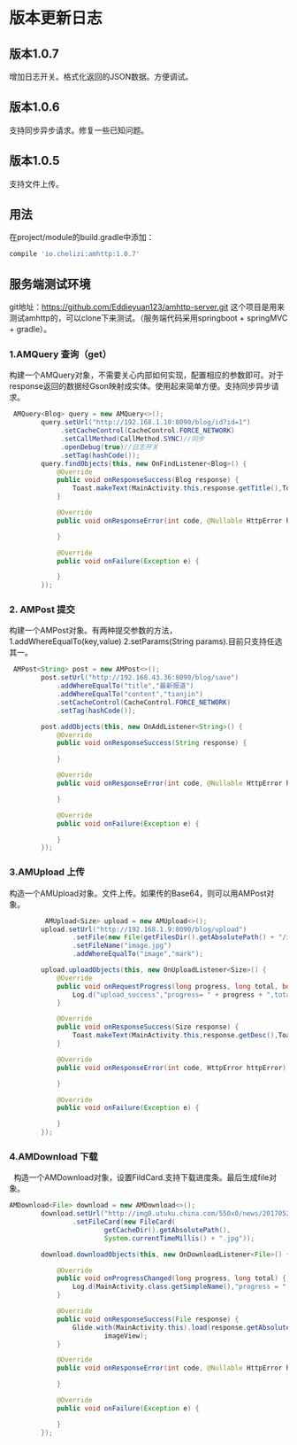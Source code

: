 # 版本更新日志

## 版本1.0.7

增加日志开关。格式化返回的JSON数据。方便调试。

## 版本1.0.6

支持同步异步请求。修复一些已知问题。

## 版本1.0.5

支持文件上传。


## 用法

在project/module的build.gradle中添加：

```gradle
compile 'io.chelizi:amhttp:1.0.7'
```

## 服务端测试环境
git地址：https://github.com/Eddieyuan123/amhttp-server.git
这个项目是用来测试amhttp的，可以clone下来测试。（服务端代码采用springboot + springMVC + gradle）。

### 1.AMQuery 查询（get）

构建一个AMQuery对象，不需要关心内部如何实现，配置相应的参数即可。对于response返回的数据经Gson映射成实体。使用起来简单方便。支持同步异步请求。

```java
 AMQuery<Blog> query = new AMQuery<>();
        query.setUrl("http://192.168.1.10:8090/blog/id?id=1")
             .setCacheControl(CacheControl.FORCE_NETWORK)
             .setCallMethod(CallMethod.SYNC)//同步
             .openDebug(true)//日志开关
             .setTag(hashCode());
        query.findObjects(this, new OnFindListener<Blog>() {
            @Override
            public void onResponseSuccess(Blog response) {
                Toast.makeText(MainActivity.this,response.getTitle(),Toast.LENGTH_LONG).show();
            }

            @Override
            public void onResponseError(int code, @Nullable HttpError httpError) {

            }

            @Override
            public void onFailure(Exception e) {

            }
        });
```

### 2. AMPost 提交

构建一个AMPost对象。有两种提交参数的方法，1.addWhereEqualTo(key,value) 2.setParams(String params).目前只支持任选其一。

```java
 AMPost<String> post = new AMPost<>();
        post.setUrl("http://192.168.43.36:8090/blog/save")
            .addWhereEqualTo("title","最新报道")
            .addWhereEqualTo("content","tianjin")
            .setCacheControl(CacheControl.FORCE_NETWORK)
            .setTag(hashCode());

        post.addObjects(this, new OnAddListener<String>() {
            @Override
            public void onResponseSuccess(String response) {

            }

            @Override
            public void onResponseError(int code, @Nullable HttpError httpError) {

            }

            @Override
            public void onFailure(Exception e) {

            }
        });

```

### 3.AMUpload 上传

构造一个AMUpload对象。文件上传。如果传的Base64，则可以用AMPost对象。

```java
         AMUpload<Size> upload = new AMUpload<>();
        upload.setUrl("http://192.168.1.9:8090/blog/upload")
                .setFile(new File(getFilesDir().getAbsolutePath() + "/image.jpg"))
                .setFileName("image.jpg")
                .addWhereEqualTo("image","mark");

        upload.uploadObjects(this, new OnUploadListener<Size>() {
            @Override
            public void onRequestProgress(long progress, long total, boolean done) {
                Log.d("upload_success","progress= " + progress + ",total = " + total);
            }

            @Override
            public void onResponseSuccess(Size response) {
                Toast.makeText(MainActivity.this,response.getDesc(),Toast.LENGTH_LONG).show();
            }

            @Override
            public void onResponseError(int code, HttpError httpError) {

            }

            @Override
            public void onFailure(Exception e) {

            }
        });
```

### 4.AMDownload 下载
   构造一个AMDownload对象，设置FildCard.支持下载进度条。最后生成file对象。
```java
AMDownload<File> download = new AMDownload<>();
        download.setUrl("http://img0.utuku.china.com/550x0/news/20170528/1b3b24eb-44d4-4548-a40a-e6c089f6b4db.jpg")
                .setFileCard(new FileCard(
                        getCacheDir().getAbsolutePath(),
                        System.currentTimeMillis() + ".jpg"));

        download.downloadObjects(this, new OnDownloadListener<File>() {

            @Override
            public void onProgressChanged(long progress, long total) {
                Log.d(MainActivity.class.getSimpleName(),"progress = " + progress + ",total = " + total );
            }

            @Override
            public void onResponseSuccess(File response) {
                Glide.with(MainActivity.this).load(response.getAbsolutePath()).into(
                        imageView);
            }

            @Override
            public void onResponseError(int code, @Nullable HttpError httpError) {

            }

            @Override
            public void onFailure(Exception e) {

            }
        });
```


